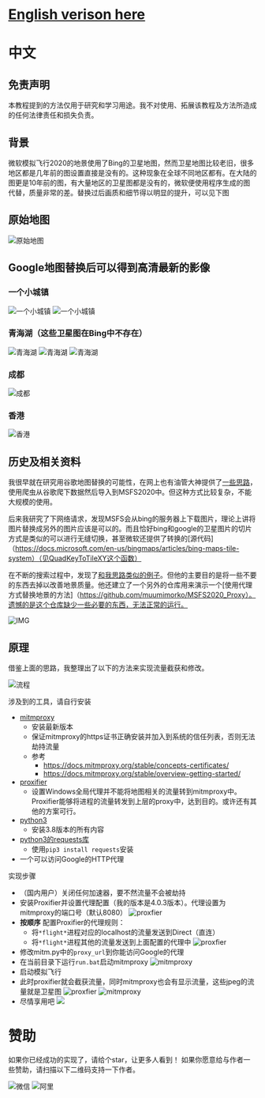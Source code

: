# [English verison here](./README.EN.md)

# 中文
## 免责声明

本教程提到的方法仅用于研究和学习用途。我不对使用、拓展该教程及方法所造成的任何法律责任和损失负责。

## 背景

微软模拟飞行2020的地景使用了Bing的卫星地图，然而卫星地图比较老旧，很多地区都是几年前的图设置直接是没有的。这种现象在全球不同地区都有。在大陆的图更是10年前的图，有大量地区的卫星图都是没有的，微软便使用程序生成的图代替，质量非常的差。替换过后画质和细节得以明显的提升，可以见下图

## 原始地图
![原始地图](./doc/compare-1.jpg)

## Google地图替换后可以得到高清最新的影像

### 一个小城镇
![一个小城镇](./doc/compare-2.jpg)
![一个小城镇](./doc/compare-3.png)

### 青海湖（这些卫星图在Bing中不存在）

![青海湖](./doc/lake.jpg)
![青海湖](./doc/lake-2.jpg)
![青海湖](./doc/lake-3.jpg)

### 成都

![成都](./doc/chengdu.png)

### 香港

![香港](./doc/hongkong.jpg)


## 历史及相关资料

我很早就在研究用谷歌地图替换的可能性，在网上也有油管大神提供了[一些思路](https://flightsim.to/file/4074/google-earth-decoder-optimisation-tools?__cf_chl_jschl_tk__=pmd_2902fb008a3441de2f812b093625596ad796f737-1628304162-0-gqNtZGzNAk2jcnBszQjO)，使用爬虫从谷歌爬下数据然后导入到MSFS2020中。但这种方式比较复杂，不能大规模的使用。

后来我研究了下网络请求，发现MSFS会从bing的服务器上下载图片，理论上讲将图片替换成另外的图片应该是可以的。而且恰好bing和google的卫星图片的切片方式是类似的可以进行无缝切换，甚至微软还提供了转换的[源代码]（https://docs.microsoft.com/en-us/bingmaps/articles/bing-maps-tile-system）（见QuadKeyToTileXY这个函数）

在不断的搜索过程中，发现了[和我思路类似的例子](
https://github.com/muumimorko/MSFS2020_CGLTools/issues/2#issuecomment-762232597)。但他的主要目的是将一些不要的东西去掉以改善地景质量。他还建立了一个另外的仓库用来演示一个[使用代理方式替换地景的方法]（https://github.com/muumimorko/MSFS2020_Proxy）。遗憾的是这个仓库缺少一些必要的东西，无法正常的运行。

![IMG](https://user-images.githubusercontent.com/9518369/104909810-173dfb00-5991-11eb-8e17-4063deb7ab8f.jpg)

## 原理

借鉴上面的思路，我整理出了以下的方法来实现流量截获和修改。

![流程](doc/principle.drawio.png)

涉及到的工具，请自行安装
* [mitmproxy](https://mitmproxy.org/)
  * 安装最新版本
  * 保证mitmproxy的https证书正确安装并加入到系统的信任列表，否则无法劫持流量
  * 参考
    * https://docs.mitmproxy.org/stable/concepts-certificates/
    * https://docs.mitmproxy.org/stable/overview-getting-started/
* [proxifier](https://www.proxifier.com/)
  * 设置Windows全局代理并不能将地图相关的流量转到mitmproxy中。Proxifier能够将进程的流量转发到上层的proxy中，达到目的。或许还有其他的方案可行。
* [python3](https://www.python.org/downloads/)
  * 安装3.8版本的所有内容
* [python3的requests库](https://docs.python-requests.org/en/master/)
  * 使用`pip3 install requests`安装
* 一个可以访问Google的HTTP代理

实现步骤

* （国内用户）关闭任何加速器，要不然流量不会被劫持
* 安装Proxifier并设置代理配置（我的版本是4.0.3版本）。代理设置为mitmproxy的端口号（默认8080）
   ![proxfier](./doc/proxifier-1.png)
* **按顺序** 配置Proxifier的代理规则：
  * 将`*flight*`进程对应的localhost的流量发送到Direct（直连）
  * 将`*flight*`进程其他的流量发送到上面配置的代理中
  ![proxfier](./doc/proxifier-2.png)
* 修改mitm.py中的`proxy_url`到你能访问Google的代理
* 在当前目录下运行`run.bat`启动mitmproxy
  ![mitmproxy](./doc/mitm.png)
* 启动模拟飞行
* 此时proxifier就会截获流量，同时mitmproxy也会有显示流量，这些jpeg的流量就是卫星图
  ![proxfier](./doc/proxifier-3.png)
  ![mitmproxy](./doc/mitm-2.png)
* 尽情享用吧
  ![](./doc/xian.png)

# 赞助

如果你已经成功的实现了，请给个star，让更多人看到！
如果你愿意给与作者一些赞助，请扫描以下二维码支持一下作者。

![微信](./doc/mm_reward_qrcode_1628320842310.png)
![阿里](./doc/1628320893.jpg)
